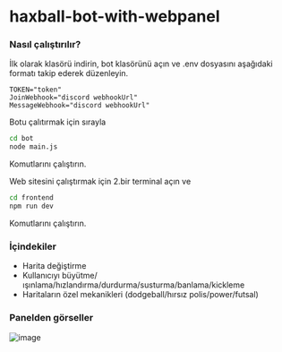 # haxball-bot-with-webpanel

### Nasıl çalıştırılır?
İlk olarak klasörü indirin, bot klasörünü açın ve .env dosyasını aşağıdaki formatı takip ederek düzenleyin.
```env
TOKEN="token"
JoinWebhook="discord webhookUrl"
MessageWebhook="discord webhookUrl"
```
Botu çalıtırmak için sırayla 
```sh
cd bot
node main.js
```
Komutlarını çalıştırın.

Web sitesini çalıştırmak için 2.bir terminal açın ve
```sh
cd frontend
npm run dev
```
Komutlarını çalıştırın.


### İçindekiler
- Harita değiştirme
- Kullanıcıyı büyütme/ışınlama/hızlandırma/durdurma/susturma/banlama/kickleme
- Haritaların özel mekanikleri (dodgeball/hırsız polis/power/futsal)

### Panelden görseller
![image](https://github.com/Hasan-Kilici/haxball-bot-with-webpanel/assets/105741983/86d56eb9-ad42-405e-9f73-4f58a722241a)
